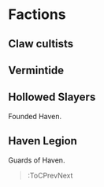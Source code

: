 # Factions

## Claw cultists

## Vermintide

## Hollowed Slayers
Founded Haven.

## Haven Legion
Guards of Haven.

> :ToCPrevNext
